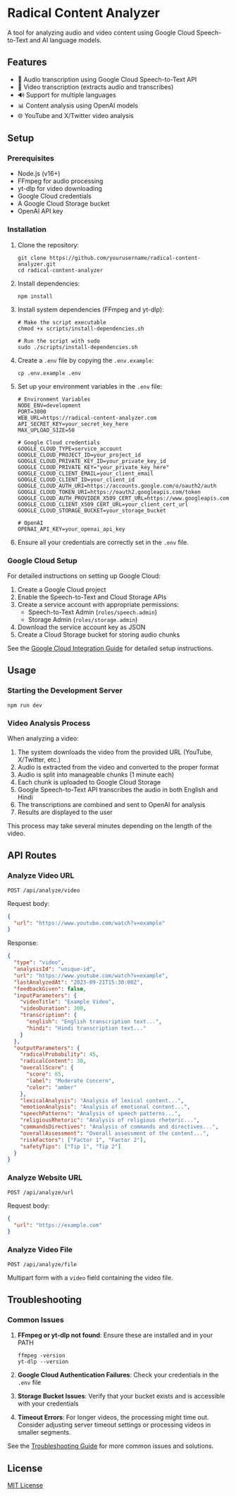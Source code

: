 # Radical Content Analyzer

A tool for analyzing audio and video content using Google Cloud Speech-to-Text and AI language models.

## Features

- 🎤 Audio transcription using Google Cloud Speech-to-Text API
- 🎥 Video transcription (extracts audio and transcribes)
- 🔊 Support for multiple languages
- 📊 Content analysis using OpenAI models
- 🌐 YouTube and X/Twitter video analysis

## Setup

### Prerequisites

- Node.js (v16+)
- FFmpeg for audio processing
- yt-dlp for video downloading
- Google Cloud credentials
- A Google Cloud Storage bucket
- OpenAI API key

### Installation

1. Clone the repository:
   ```
   git clone https://github.com/yourusername/radical-content-analyzer.git
   cd radical-content-analyzer
   ```

2. Install dependencies:
   ```
   npm install
   ```

3. Install system dependencies (FFmpeg and yt-dlp):
   ```
   # Make the script executable
   chmod +x scripts/install-dependencies.sh
   
   # Run the script with sudo
   sudo ./scripts/install-dependencies.sh
   ```

4. Create a `.env` file by copying the `.env.example`:
   ```
   cp .env.example .env
   ```

5. Set up your environment variables in the `.env` file:
   ```
   # Environment Variables
   NODE_ENV=development
   PORT=3000
   WEB_URL=https://radical-content-analyzer.com
   API_SECRET_KEY=your_secret_key_here
   MAX_UPLOAD_SIZE=50

   # Google Cloud credentials
   GOOGLE_CLOUD_TYPE=service_account
   GOOGLE_CLOUD_PROJECT_ID=your_project_id
   GOOGLE_CLOUD_PRIVATE_KEY_ID=your_private_key_id
   GOOGLE_CLOUD_PRIVATE_KEY="your_private_key_here"
   GOOGLE_CLOUD_CLIENT_EMAIL=your_client_email
   GOOGLE_CLOUD_CLIENT_ID=your_client_id
   GOOGLE_CLOUD_AUTH_URI=https://accounts.google.com/o/oauth2/auth
   GOOGLE_CLOUD_TOKEN_URI=https://oauth2.googleapis.com/token
   GOOGLE_CLOUD_AUTH_PROVIDER_X509_CERT_URL=https://www.googleapis.com/oauth2/v1/certs
   GOOGLE_CLOUD_CLIENT_X509_CERT_URL=your_client_cert_url
   GOOGLE_CLOUD_STORAGE_BUCKET=your_storage_bucket

   # OpenAI
   OPENAI_API_KEY=your_openai_api_key
   ```

6. Ensure all your credentials are correctly set in the `.env` file.

### Google Cloud Setup

For detailed instructions on setting up Google Cloud:

1. Create a Google Cloud project
2. Enable the Speech-to-Text and Cloud Storage APIs
3. Create a service account with appropriate permissions:
   - Speech-to-Text Admin (`roles/speech.admin`)
   - Storage Admin (`roles/storage.admin`)
4. Download the service account key as JSON
5. Create a Cloud Storage bucket for storing audio chunks

See the [Google Cloud Integration Guide](docs/google-cloud-integration.md) for detailed setup instructions.

## Usage

### Starting the Development Server

```
npm run dev
```

### Video Analysis Process

When analyzing a video:

1. The system downloads the video from the provided URL (YouTube, X/Twitter, etc.)
2. Audio is extracted from the video and converted to the proper format
3. Audio is split into manageable chunks (1 minute each)
4. Each chunk is uploaded to Google Cloud Storage
5. Google Speech-to-Text API transcribes the audio in both English and Hindi
6. The transcriptions are combined and sent to OpenAI for analysis
7. Results are displayed to the user

This process may take several minutes depending on the length of the video.

## API Routes

### Analyze Video URL

```
POST /api/analyze/video
```

Request body:
```json
{
  "url": "https://www.youtube.com/watch?v=example"
}
```

Response:
```json
{
  "type": "video",
  "analysisId": "unique-id",
  "url": "https://www.youtube.com/watch?v=example",
  "lastAnalyzedAt": "2023-09-21T15:30:00Z",
  "feedbackGiven": false,
  "inputParameters": {
    "videoTitle": "Example Video",
    "videoDuration": 300,
    "transcription": {
      "english": "English transcription text...",
      "hindi": "Hindi transcription text..."
    }
  },
  "outputParameters": {
    "radicalProbability": 45,
    "radicalContent": 30,
    "overallScore": {
      "score": 65,
      "label": "Moderate Concern",
      "color": "amber"
    },
    "lexicalAnalysis": "Analysis of lexical content...",
    "emotionAnalysis": "Analysis of emotional content...",
    "speechPatterns": "Analysis of speech patterns...",
    "religiousRhetoric": "Analysis of religious rhetoric...",
    "commandsDirectives": "Analysis of commands and directives...",
    "overallAssessment": "Overall assessment of the content...",
    "riskFactors": ["Factor 1", "Factor 2"],
    "safetyTips": ["Tip 1", "Tip 2"]
  }
}
```

### Analyze Website URL

```
POST /api/analyze/url
```

Request body:
```json
{
  "url": "https://example.com"
}
```

### Analyze Video File

```
POST /api/analyze/file
```

Multipart form with a `video` field containing the video file.

## Troubleshooting

### Common Issues

1. **FFmpeg or yt-dlp not found**: Ensure these are installed and in your PATH
   ```
   ffmpeg -version
   yt-dlp --version
   ```

2. **Google Cloud Authentication Failures**: Check your credentials in the `.env` file

3. **Storage Bucket Issues**: Verify that your bucket exists and is accessible with your credentials

4. **Timeout Errors**: For longer videos, the processing might time out. Consider adjusting server timeout settings or processing videos in smaller segments.

See the [Troubleshooting Guide](docs/troubleshooting.md) for more common issues and solutions.

## License

[MIT License](LICENSE)

